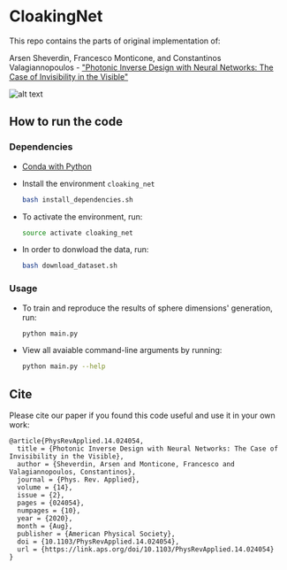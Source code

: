 # CloakingNet

This repo contains the parts of original implementation of:

Arsen Sheverdin, Francesco Monticone, and Constantinos Valagiannopoulos - ["Photonic Inverse Design with Neural Networks: The Case of Invisibility in the Visible"](https://journals.aps.org/prapplied/abstract/10.1103/PhysRevApplied.14.024054)

![alt text](https://github.com/arsen-sheverdin/CloakingNet/blob/master/media/schema.png "Logo Title Text 1")

## How to run the code

### Dependencies 

- [Conda with Python](https://www.anaconda.com)  
- Install the environment `cloaking_net`

  ```bash
  bash install_dependencies.sh
  ```
- To activate the environment, run:
  ```bash
  source activate cloaking_net
  ```
- In order to donwload the data, run:
  ```bash
  bash download_dataset.sh
  ```

### Usage


- To train and reproduce the results of sphere dimensions' generation, run:
  ```bash
  python main.py
  ```
- View all avaiable command-line arguments by running:

  ``` bash
  python main.py --help
  ```    

## Cite

Please cite our paper if you found this code useful and use it in your own work:
```
@article{PhysRevApplied.14.024054,
  title = {Photonic Inverse Design with Neural Networks: The Case of Invisibility in the Visible},
  author = {Sheverdin, Arsen and Monticone, Francesco and Valagiannopoulos, Constantinos},
  journal = {Phys. Rev. Applied},
  volume = {14},
  issue = {2},
  pages = {024054},
  numpages = {10},
  year = {2020},
  month = {Aug},
  publisher = {American Physical Society},
  doi = {10.1103/PhysRevApplied.14.024054},
  url = {https://link.aps.org/doi/10.1103/PhysRevApplied.14.024054}
}
```




